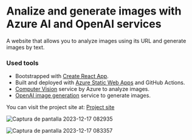 # Analize and generate images with Azure AI and OpenAI services

A website that allows you to analyze images using its URL and generate images by text.

### Used tools
- Bootstrapped with [Create React App](https://github.com/facebook/create-react-app).
- Built and deployed with [Azure Static Web Apps](https://docs.microsoft.com/azure/static-web-apps/overview) and GitHub Actions.
- [Computer Vision](https://learn.microsoft.com/en-us/azure/ai-services/computer-vision/overview-image-analysis?tabs=4-0) service by Azure to analyze images.
- [OpenAI image generation](https://platform.openai.com/docs/guides/images/image-generation?context=node) service to generate images.

You can visit the project site at: [Project site](https://calm-mud-053b23303.4.azurestaticapps.net/)

![Captura de pantalla 2023-12-17 082935](https://github.com/noaJ4Q/analize-and-generate-images-with-Azure-AI/assets/111481057/96833b38-ed94-436b-948f-38df119261aa)

![Captura de pantalla 2023-12-17 083357](https://github.com/noaJ4Q/analize-and-generate-images-with-Azure-AI/assets/111481057/33fbba21-58ff-46df-9c90-f9820b636d0e)
